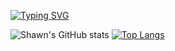 [![Typing SVG](https://readme-typing-svg.herokuapp.com?font=Instrument+Sans&size=25&duration=1500&pause=800&color=41B883&multiline=true&width=435&lines=Ohayogozaimasu%2C+I+am+Shawn+Kok!+%F0%9F%90%B8)](https://git.io/typing-svg)

![Shawn's GitHub stats](https://github-readme-stats-jet-xi-11.vercel.app/api?username=Kok-je&show_icons=true&theme=vue&hide_border=true&count_private=true&include_all_commits=true)
[![Top Langs](https://github-readme-stats-jet-xi-11.vercel.app/api/top-langs/?username=Kok-je&size_weight=0.5&count_weight=0.5&layout=donut&theme=vue&bg_color=00000000&hide_border=true&hide=css,html)](https://github.com/anuraghazra/github-readme-stats)
